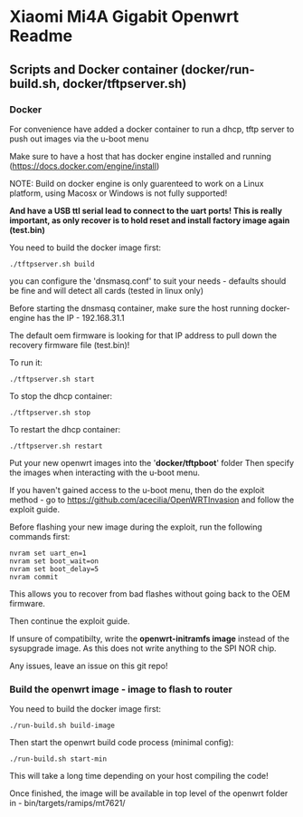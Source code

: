 # Xiaomi Mi4A Gigabit Openwrt Readme

## Scripts and Docker container (docker/run-build.sh, docker/tftpserver.sh)

### Docker

For convenience have added a docker container to run a dhcp, tftp server to push out images via the u-boot menu

Make sure to have a host that has docker engine installed and running (https://docs.docker.com/engine/install)

NOTE: Build on docker engine is only guarenteed to work on a Linux platform, using Macosx or Windows is not fully supported!

**And have a USB ttl serial lead to connect to the uart ports!
This is really important, as only recover is to hold reset and install factory image again (test.bin)**

You need to build the docker image first:

    ./tftpserver.sh build

you can configure the 'dnsmasq.conf' to suit your needs - defaults should be fine and will detect all cards (tested in linux only)

Before starting the dnsmasq container, make sure the host running docker-engine has the IP - 192.168.31.1

The default oem firmware is looking for that IP address to pull down the recovery firmware file (test.bin)!

To run it:

    ./tftpserver.sh start

To stop the dhcp container:

    ./tftpserver.sh stop

To restart the dhcp container:

    ./tftpserver.sh restart

Put your new openwrt images into the '**docker/tftpboot**' folder
Then specify the images when interacting with the u-boot menu.

If you haven't gained access to the u-boot menu, then do the exploit method - go to https://github.com/acecilia/OpenWRTInvasion
and follow the exploit guide.

Before flashing your new image during the exploit, run the following commands first:

    nvram set uart_en=1
    nvram set boot_wait=on
    nvram set boot_delay=5
    nvram commit

This allows you to recover from bad flashes without going back to the OEM firmware.

Then continue the exploit guide.

If unsure of compatibilty, write the **openwrt-initramfs image** instead of the sysupgrade image. As this does not write anything to the SPI NOR chip.

Any issues, leave an issue on this git repo!

### Build the openwrt image - image to flash to router

You need to build the docker image first:

    ./run-build.sh build-image

Then start the openwrt build code process (minimal config):

    ./run-build.sh start-min

This will take a long time depending on your host compiling the code!

Once finished, the image will be available in top level of the openwrt folder in - bin/targets/ramips/mt7621/
